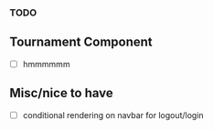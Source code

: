 ### TODO

## Tournament Component

- [ ] hmmmmmm

## Misc/nice to have

- [ ] conditional rendering on navbar for logout/login
